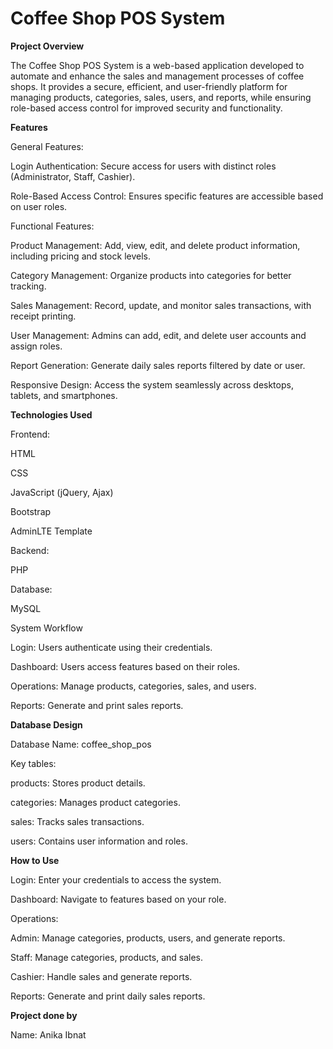 # Coffee Shop POS System

**Project Overview**

The Coffee Shop POS System is a web-based application developed to automate and enhance the sales and management processes of coffee shops. It provides a secure, efficient, and user-friendly platform for managing products, categories, sales, users, and reports, while ensuring role-based access control for improved security and functionality.

**Features**

General Features:

Login Authentication: Secure access for users with distinct roles (Administrator, Staff, Cashier).

Role-Based Access Control: Ensures specific features are accessible based on user roles.

Functional Features:

Product Management: Add, view, edit, and delete product information, including pricing and stock levels.

Category Management: Organize products into categories for better tracking.

Sales Management: Record, update, and monitor sales transactions, with receipt printing.

User Management: Admins can add, edit, and delete user accounts and assign roles.

Report Generation: Generate daily sales reports filtered by date or user.

Responsive Design: Access the system seamlessly across desktops, tablets, and smartphones.

**Technologies Used**

Frontend:

HTML

CSS

JavaScript (jQuery, Ajax)

Bootstrap

AdminLTE Template

Backend:

PHP

Database:

MySQL

System Workflow

Login: Users authenticate using their credentials.

Dashboard: Users access features based on their roles.

Operations: Manage products, categories, sales, and users.

Reports: Generate and print sales reports.

**Database Design**

Database Name: coffee_shop_pos

Key tables:

products: Stores product details.

categories: Manages product categories.

sales: Tracks sales transactions.

users: Contains user information and roles.


**How to Use**

Login: Enter your credentials to access the system.

Dashboard: Navigate to features based on your role.

Operations:

Admin: Manage categories, products, users, and generate reports.

Staff: Manage categories, products, and sales.

Cashier: Handle sales and generate reports.

Reports: Generate and print daily sales reports.

**Project done by**

Name: Anika Ibnat



